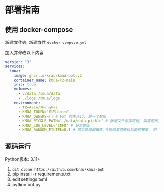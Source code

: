 # 部署指南

## 使用 docker-compose

新建文件夹, 新建文件 `docker-compose.yml`

加入并修改以下内容

```yml
version: "3"
services:
  kmua:
    image: ghcr.io/krau/kmua-bot:v2
    container_name: kmua-v2-main
    init: true
    volumes:
      - ./data:/kmua/data
      - ./logs:/kmua/logs
    environment:
      - TZ=Asia/Shanghai
      - KMUA_TOKEN="你的token"
      - KMUA_OWNERS=[] # bot 的主人id, 是一个数组
      - KMUA_PICKLE_PATH="./data/data.pickle" # 数据文件保存路径, 如需更改, 则也要更改上面的挂载路径
      - KMUA_LOG_LEVEL="INFO" # 日志等级
      - KMUA_RANDOM_FILTER=0.1 # 随机过滤器概率,会影响某些随机功能的概率. 如 不能好好说话 在群聊中的随机发送
```

## 源码运行

Python版本: 3.11+

1. `git clone https://github.com/krau/kmua-bot`
2. pip install -r requirements.txt
3. edit settings.toml
4. python bot.py